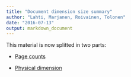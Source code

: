 ```yaml
---
title: "Document dimension size summary"
author: "Lahti, Marjanen, Roivainen, Tolonen"
date: "2016-07-13"
output: markdown_document
---
```


This material is now splitted in two parts:

  * [Page counts](pagecount.md)

  * [Physical dimension](dimension.md)


